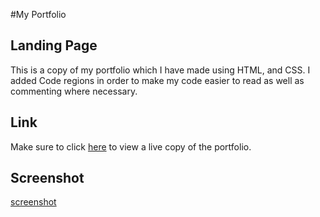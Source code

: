 #My Portfolio

## Landing Page

This is a copy of my portfolio which I have made using HTML, and CSS. I added Code regions in order to make my code easier to read as well as commenting where necessary.

## Link

Make sure to click [here](https://spotexx.github.io/HTMLPortfolio/) to view a live copy of the portfolio.

## Screenshot
[screenshot](./assets/images/ReadMeScreenshot.png)